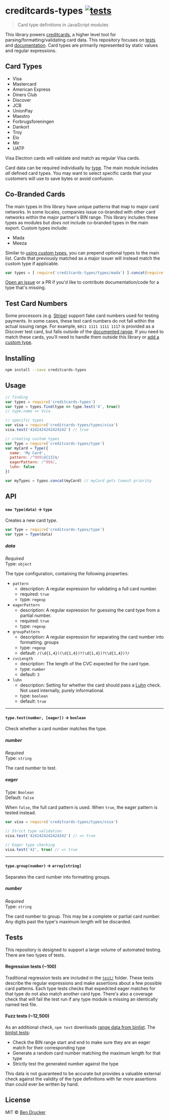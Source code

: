 # creditcards-types [![tests](https://github.com/bendrucker/creditcards-types/workflows/tests/badge.svg)](https://github.com/bendrucker/creditcards-types/actions?query=workflow%3Atests)

> Card type definitions in JavaScript modules

This library powers [creditcards](https://github.com/bendrucker/creditcards), a higher level tool for parsing/formatting/validating card data. This repository focuses on [tests](#tests) and [documentation](docs). Card types are primarily represented by static values and regular expressions.

## Card Types

* Visa
* Mastercard
* American Express
* Diners Club
* Discover
* JCB
* UnionPay
* Maestro
* Forbrugsforeningen
* Dankort
* Troy
* Elo
* Mir
* UATP

Visa Electron cards will validate and match as regular Visa cards. 

Card data can be required individually by [type](types/). The main module includes _all_ defined card types. You may want to select specific cards that your customers will use to save bytes or avoid confusion.

## Co-Branded Cards

The main types in this library have unique patterns that map to major card networks. In some locales, companies issue co-branded with other card networks within the major partner's BIN range. This library includes these types as modules but _does not_ include co-branded types in the main export. Custom types include:

* Mada
* Meeza

Similar to [using custom types](#usage), you can prepend optional types to the main list. Cards that previously matched as a major issuer will instead match the custom type if applicable.

```js
var types = [ require('creditcards-types/types/mada') ].concat(require('creditcards-types'))
```

[Open an issue](https://github.com/bendrucker/creditcards-types/issues/new) or a PR if you'd like to contribute documentation/code for a type that's missing.

## Test Card Numbers

Some processors (e.g. [Stripe](https://stripe.com/docs/testing)) support fake card numbers used for testing payments. In some cases, these test card numbers do not fall within the actual issuing range. For example, `6011 1111 1111 1117` is provided as a Discover test card, but falls outside of the [documented range](./docs/discover.md). If you need to match these cards, you'll need to handle them outside this library or [add a custom type](#usage). 

## Installing

```sh
npm install --save creditcards-types
```

## Usage

```js
// finding
var types = require('creditcards-types')
var type = types.find(type => type.test('4', true))
// type.name => Visa

// specific types
var visa = require('creditcards-types/types/visa')
visa.test('4242424242424242') // true

// creating custom types
var Type = require('creditcards-types/type')
var myCard = Type({
  name: 'My Card',
  pattern: /^999\d{13}$/
  eagerPattern: /^999/,
  luhn: false
})

var myTypes = types.concat(myCard) // myCard gets lowest priority
```

## API

#### `new Type(data)` -> `type`

Creates a new card type.

```js
var Type = require('creditcards-types/type')
var type = Type(data)
```

##### data

*Required*  
Type: `object`

The type configuration, containing the following properties:

* `pattern`
  * description: A regular expression for validating a full card number.
  * required: `true`
  * type: `regexp`
* `eagerPattern`
  * description: A regular expression for guessing the card type from a partial number.
  * required: `true`
  * type: `regexp`
* `groupPattern`
  * description: A regular expression for separating the card number into formatting. groups
  * type: `regexp`
  * default: `/(\d{1,4})(\d{1,4})?(\d{1,4})?(\d{1,4})?/`
* `cvcLength`
  * description: The length of the CVC expected for the card type.
  * type: `number`
  * default: `3`
* `luhn`
  * description: Setting for whether the card should pass a [Luhn](https://github.com/bendrucker/fast-luhn) check. Not used internally, purely informational.
  * type: `boolean`
  * default: `true`

---

#### `type.test(number, [eager])` -> `boolean`

Check whether a card number matches the type.

##### number

*Required*  
Type: `string`

The card number to test.

##### eager

Type: `Boolean`  
Default: `false`

When `false`, the full card pattern is used. When `true`, the eager pattern is tested instead.

```js
var visa = require('creditcards-types/types/visa')

// Strict type validation
visa.test('4242424242424242') // => true

// Eager type checking
visa.test('42', true) // => true
```

---

#### `type.group(number)` -> `array[string]`

Separates the card number into formatting groups. 

##### number

*Required*  
Type: `string`

The card number to group. This may be a complete or partial card number. Any digits past the type's maximum length will be discarded.

## Tests

This repository is designed to support a large volume of automated testing. There are two types of tests.

#### Regression tests (~100)

Traditional regression tests are included in the [`test/`](test) folder. These tests describe the regular expressions and make assertions about a few possible card patterns. Each type tests checks that expedcted eager matches for that type do not also match another card type. There's also a coverage check that will fail the test run if any type module is missing an identically named test file.

#### Fuzz tests (~12,500)

As an additional check, `npm test` downloads [range data from binlist](https://github.com/binlist/data). The [binlist tests](binlist-test.js):

* Check the BIN range start and end to make sure they are an eager match for their corresponding type
* Generate a random card number matching the maximum length for that type
* Strictly test the generated number against the type

This data is not guaranteed to be accurate but provides a valuable external check against the validity of the type definitions with far more assertions than could ever be written by hand. 



## License

MIT © [Ben Drucker](http://bendrucker.me)
